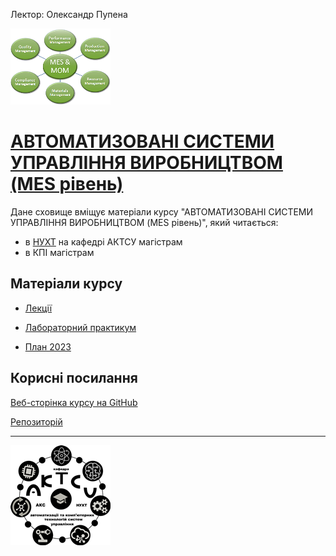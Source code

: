 Лектор: Олександр Пупена

![](media/mom.png)

# [АВТОМАТИЗОВАНІ СИСТЕМИ УПРАВЛІННЯ ВИРОБНИЦТВОМ (MES рівень)](https://pupenasan.github.io/MOMdisc/)        

Дане сховище вміщує матеріали курсу "АВТОМАТИЗОВАНІ СИСТЕМИ УПРАВЛІННЯ ВИРОБНИЦТВОМ (MES рівень)", який читається:

- в [НУХТ](http://www.iasu-nuft.pp.ua/) на кафедрі АКТСУ магістрам
- в КПІ магістрам

## Матеріали курсу

- [Лекції](лекції/README.md)
- [Лабораторний практикум](лабораторні/README.md)

- [План 2023](план2023.md)

## Корисні посилання

[Веб-сторінка курсу на GitHub](https://pupenasan.github.io/MOMdisc/)

[Репозиторій](https://github.com/pupenasan/MOM)

---

![](media/1.png)